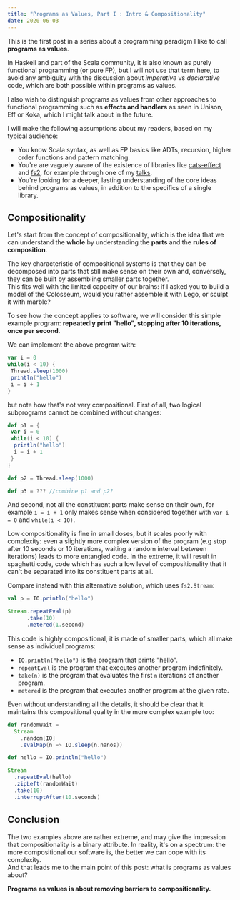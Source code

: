 ```yaml
---
title: "Programs as Values, Part I : Intro & Compositionality"
date: 2020-06-03
---
```



This is the first post in a series about a programming paradigm I like
to call __programs as values__.

In Haskell and part of the Scala community, it is also known as purely
functional programming (or pure FP), but I will not use that term
here, to avoid any ambiguity with the discussion about _imperative_ vs
_declarative_ code, which are both possible within programs as values.

I also wish to distinguish programs as values from other approaches to
functional programming such as __effects and handlers__ as seen in
Unison, Eff or Koka, which I might talk about in the future.

I will make the following assumptions about my readers, based on my
typical audience:

- You know Scala syntax, as well as FP basics like ADTs, recursion,
  higher order functions and pattern matching.
- You're are vaguely aware of the existence of libraries like
  [cats-effect](https://github.com/typelevel/cats-effect) and
  [fs2](https://github.com/functional-streams-for-scala/fs2), for
  example through one of my [talks](https://systemfw.org/talks).
- You're looking for a deeper, lasting understanding of the core ideas
  behind programs as values, in addition to the specifics of a single
  library.


## Compositionality

Let's start from the concept of compositionality, which is the idea
that we can understand the __whole__ by understanding the __parts__
and the __rules of composition__.

The key characteristic of compositional systems is that they can be
decomposed into parts that still make sense on their own and,
conversely, they can be built by assembling smaller parts together.  
This fits well with the limited capacity of our brains: if I asked you
to build a model of the Colosseum, would you rather assemble it with
Lego, or sculpt it with marble?

To see how the concept applies to software, we will consider this
simple example program: __repeatedly print "hello", stopping after 10
iterations, once per second__.

We can implement the above program with:

```scala
var i = 0
while(i < 10) {
 Thread.sleep(1000)
 println("hello")
 i = i + 1
}
```

but note how that's not very compositional. First of all, two logical
subprograms cannot be combined without changes:

```scala
def p1 = {
 var i = 0
 while(i < 10) {
  println("hello")
  i = i + 1
 }
}

def p2 = Thread.sleep(1000)

def p3 = ??? //combine p1 and p2?
```
And second, not all the constituent parts make sense on their own, for
example `i = i + 1` only makes sense when considered together with
`var i = 0` and `while(i < 10)`.

Low compositionality is fine in small doses, but it scales poorly with
complexity: even a slightly more complex version of the program (e.g
stop after 10 seconds or 10 iterations, waiting a random interval
between iterations) leads to more entangled code.
In the extreme, it will result in spaghetti code, code which has such
a low level of compositionality that it can't be separated into its
constituent parts at all.

Compare instead with this alternative solution, which uses
`fs2.Stream`:

```scala
val p = IO.println("hello")

Stream.repeatEval(p)
      .take(10)
      .metered(1.second)
```

This code is highly compositional, it is made of smaller parts, which
all make sense as individual programs:

- `IO.println("hello")` is the program that prints "hello".
- `repeatEval` is the program that executes another program
  indefinitely.
- `take(n)` is the program that evaluates the first `n` iterations of
  another program.
- `metered` is the program that executes another program at the given
  rate.

Even without understanding all the details, it should be clear that it
maintains this compositional quality in the more complex example too:

```scala
def randomWait =
  Stream
    .random[IO]
    .evalMap(n => IO.sleep(n.nanos))

def hello = IO.println("hello")

Stream
  .repeatEval(hello)
  .zipLeft(randomWait)
  .take(10)
  .interruptAfter(10.seconds)
```

## Conclusion

The two examples above are rather extreme, and may give the impression
that compositionality is a binary attribute. In reality, it's on a
spectrum: the more compositional our software is, the better we can
cope with its complexity.   
And that leads me to the main point of this post: what is programs as
values about?

__Programs as values is about removing barriers to compositionality.__
